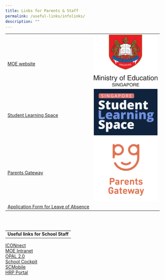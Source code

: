 ```yaml
---
title: Links for Parents & Staff
permalink: /useful-links/infolinks/
description: ""
---
```

|  |  |  
| -------- | -------- | 
| <br>[MOE website](https://www.moe.gov.sg/)   |  <img src="/images/Usefullinks/moe.png" alt="MOE website" style="width:200px" />    | 
|  <br>[Student Learning Space](https://vle.learning.moe.edu.sg/login) |  <img src="/images/Usefullinks/sls-logo.png" alt="SLS website" style="width:200px" />|
|<br>[Parents Gateway](https://pg.moe.edu.sg/) |   <img src="/images/Usefullinks/parentsgateway.png" alt="SLS website" style="width:200px" />| 
|  [Application Form for Leave of Absence](https://go.gov.sg/bdms-loa) | |

<br>
<br>


| |
|-|
|**Useful links for School Staff**| 
[ICONnect](https://workspace.google.com/dashboard)<br>
[MOE Intranet](https://intranet.moe.gov.sg)<br>
[OPAL 2.0](https://opal2.moe.edu.sg)<br>
[School Cockpit](https://schoolcockpit.moe.gov.sg)<br>
[SCMobile](https://scmobile.moe.edu.sg/login)<br>
[HRP Portal](https://www.hrp.gov.sg)<br>